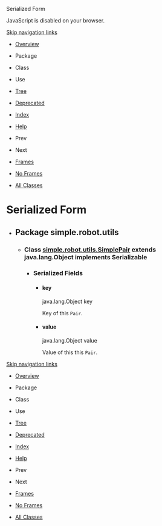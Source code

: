 Serialized Form   <!-- try { if (location.href.indexOf('is-external=true') == -1) { parent.document.title="Serialized Form"; } } catch(err) { } //-->

JavaScript is disabled on your browser.

[Skip navigation links](#skip.navbar.top "Skip navigation links")

*   [Overview](overview-summary.html)
*   Package
*   Class
*   Use
*   [Tree](overview-tree.html)
*   [Deprecated](deprecated-list.html)
*   [Index](index-files/index-1.html)
*   [Help](help-doc.html)

*   Prev
*   Next

*   [Frames](index.html?serialized-form.html)
*   [No Frames](serialized-form.html)

*   [All Classes](allclasses-noframe.html)

<!-- allClassesLink = document.getElementById("allclasses\_navbar\_top"); if(window==top) { allClassesLink.style.display = "block"; } else { allClassesLink.style.display = "none"; } //-->

Serialized Form
===============

*   Package simple.robot.utils
    --------------------------
    
    *   ### Class [simple.robot.utils.SimplePair](simple/robot/utils/SimplePair.html "class in simple.robot.utils") extends java.lang.Object implements Serializable
        
        *   ### Serialized Fields
            
            *   #### key
                
                java.lang.Object key
                
                Key of this `Pair`.
                
            *   #### value
                
                java.lang.Object value
                
                Value of this this `Pair`.
                

[Skip navigation links](#skip.navbar.bottom "Skip navigation links")

*   [Overview](overview-summary.html)
*   Package
*   Class
*   Use
*   [Tree](overview-tree.html)
*   [Deprecated](deprecated-list.html)
*   [Index](index-files/index-1.html)
*   [Help](help-doc.html)

*   Prev
*   Next

*   [Frames](index.html?serialized-form.html)
*   [No Frames](serialized-form.html)

*   [All Classes](allclasses-noframe.html)

<!-- allClassesLink = document.getElementById("allclasses\_navbar\_bottom"); if(window==top) { allClassesLink.style.display = "block"; } else { allClassesLink.style.display = "none"; } //-->